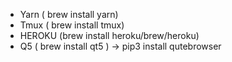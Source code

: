 - Yarn ( brew install yarn)
- Tmux ( brew install tmux)
- HEROKU (brew install heroku/brew/heroku)
- Q5 ( brew install qt5 ) -> pip3 install qutebrowser
